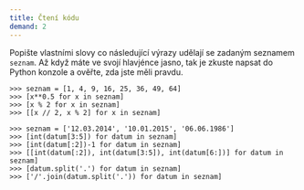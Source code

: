 ```yaml
---
title: Čtení kódu
demand: 2
---
```


Popište vlastními slovy co následující výrazy udělají se zadaným seznamem
`seznam`. Až když máte ve svojí hlavjénce jasno, tak je zkuste napsat do Python
konzole a ověřte, zda jste měli pravdu.

```pycon
>>> seznam = [1, 4, 9, 16, 25, 36, 49, 64]
>>> [x**0.5 for x in seznam]
>>> [x % 2 for x in seznam]
>>> [[x // 2, x % 2] for x in seznam]
```

```pycon
>>> seznam = ['12.03.2014', '10.01.2015', '06.06.1986']
>>> [int(datum[3:5]) for datum in seznam]
>>> [int(datum[:2])-1 for datum in seznam]
>>> [[int(datum[:2]), int(datum[3:5]), int(datum[6:])] for datum in seznam]
>>> [datum.split('.') for datum in seznam]
>>> ['/'.join(datum.split('.')) for datum in seznam]
```
